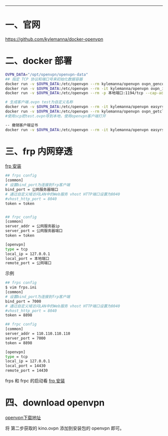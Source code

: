 








---
# 一、官网
https://github.com/kylemanna/docker-openvpn

# 二、docker 部署
```bash
OVPN_DATA="/opt/openvpn/openvpn-data"
## 指定 TCP 协议和端口号来初始化数据容器
docker run -v $OVPN_DATA:/etc/openvpn --rm kylemanna/openvpn ovpn_genconfig -u tcp://公网IP:公网端口
docker run -v $OVPN_DATA:/etc/openvpn --rm -it kylemanna/openvpn ovpn_initpki
docker run -v $OVPN_DATA:/etc/openvpn --rm -p 本地端口:1194/tcp --cap-add=NET_ADMIN kylemanna/openvpn ovpn_run --proto tcp

# 生成客户端.ovpn test为自定义名称
docker run -v $OVPN_DATA:/etc/openvpn --rm -it kylemanna/openvpn easyrsa build-client-full kino nopass
docker run -v $OVPN_DATA:/etc/openvpn --rm kylemanna/openvpn ovpn_getclient kino > kino.ovpn
#使用scp把test.ovpn导到本地，使用openvpn客户端打开

-- 撤销客户端证书
docker run -v $OVPN_DATA:/etc/openvpn --rm -it kylemanna/openvpn easyrsa revoke kino
```

# 三、frp 内网穿透
[frp 安装](../../note/内网穿透/暴露内网端口.md)

```bash
## frps config
[common]
# 设置bind_port为连接到frp客户端
bind_port = 公网服务器端口
# 通过自定义域访问LAN中的Web服务 vhost HTTP端口设置为8040
#vhost_http_port = 8040
token = token


## frpc config
[common]
server_addr = 公网服务器ip
server_port = 公网服务器端口
token = token

[openvpn]
type = tcp
local_ip = 127.0.0.1
local_port = 本地端口
remote_port = 公网端口
```
示例
```bash
## frps config
$ vim frps.ini
[common]
# 设置bind_port为连接到frp客户端
bind_port = 7000
# 通过自定义域访问LAN中的Web服务 vhost HTTP端口设置为8040
#vhost_http_port = 8040
token = 8898

## frpc config
[common]
server_addr = 110.110.110.110
server_port = 7000
token = 8898

[openvpn]
type = tcp
local_ip = 127.0.0.1
local_port = 14430
remote_port = 14430
```
frps 和 frpc 的启动看 [frp 安装](../../note/内网穿透/暴露内网端口.md)

# 四、download openvpn
[openvpn下载地址](https://github.com/fatedier/frp/releases)

将 第二步获取的 kino.ovpn 添加到安装包的 openvpn 即可。





















